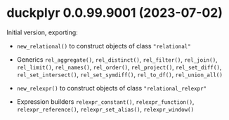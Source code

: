<!-- NEWS.md is maintained by https://fledge.cynkra.com, contributors should not edit this file -->

# duckplyr 0.0.99.9001 (2023-07-02)

Initial version, exporting:

- `new_relational()` to construct objects of class `"relational"`

- Generics `rel_aggregate()`, `rel_distinct()`, `rel_filter()`, `rel_join()`, `rel_limit()`, `rel_names()`, `rel_order()`, `rel_project()`, `rel_set_diff()`, `rel_set_intersect()`, `rel_set_symdiff()`, `rel_to_df()`, `rel_union_all()`

- `new_relexpr()` to construct objects of class `"relational_relexpr"`

- Expression builders `relexpr_constant()`, `relexpr_function()`, `relexpr_reference()`, `relexpr_set_alias()`, `relexpr_window()`
